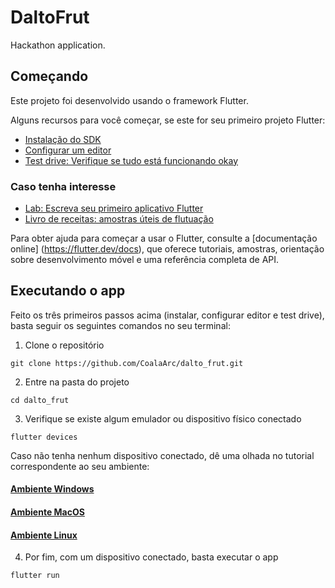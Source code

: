 # DaltoFrut

Hackathon application.

## Começando

Este projeto foi desenvolvido usando o framework Flutter.

Alguns recursos para você começar, se este for seu primeiro projeto Flutter:

- [Instalação do SDK](https://flutter.dev/docs/get-started/install)
- [Configurar um editor](https://flutter.dev/docs/get-started/editor)
- [Test drive: Verifique se tudo está funcionando okay](https://flutter.dev/docs/get-started/test-drive)

### Caso tenha interesse
- [Lab: Escreva seu primeiro aplicativo Flutter](https://flutter.dev/docs/get-started/codelab)
- [Livro de receitas: amostras úteis de flutuação](https://flutter.dev/docs/cookbook)

Para obter ajuda para começar a usar o Flutter, consulte a
[documentação online] (https://flutter.dev/docs), que oferece tutoriais,
amostras, orientação sobre desenvolvimento móvel e uma referência completa de API.

## Executando o app

Feito os três primeiros passos acima (instalar, configurar editor e test drive), basta seguir
os seguintes comandos no seu terminal:

1. Clone o repositório

```
git clone https://github.com/CoalaArc/dalto_frut.git
```

2. Entre na pasta do projeto

```
cd dalto_frut
```

3. Verifique se existe algum emulador ou dispositivo físico conectado

```
flutter devices
```

Caso não tenha nenhum dispositivo conectado, dê uma olhada no tutorial correspondente ao seu ambiente:
#### [Ambiente Windows](https://flutter.dev/docs/get-started/install/windows#set-up-your-android-device)
#### [Ambiente MacOS](https://flutter.dev/docs/get-started/install/macos#set-up-your-android-device)
#### [Ambiente Linux](https://flutter.dev/docs/get-started/install/linux#set-up-your-android-device)

4. Por fim, com um dispositivo conectado, basta executar o app

```
flutter run
```

